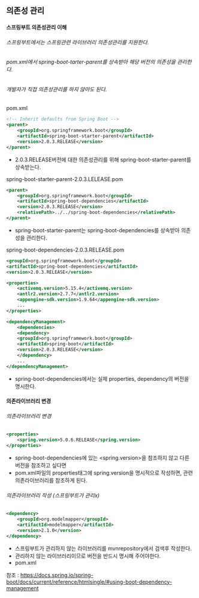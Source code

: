 ## 의존성 관리





#### 스프링부트 의존성관리 이해



###### 스프링부트에서는 스프링관련 라이브러리 의존성관리를 지원한다.

###### pom.xml에서 spring-boot-tarter-parent를 상속받아 해당 버전의 의존성을 관리한다.

###### 개발자가 직접 의존성관리를 하지 않아도 된다. 



pom.xml

~~~xml
<!-- Inherit defaults from Spring Boot -->
<parent>
    <groupId>org.springframework.boot</groupId>
    <artifactId>spring-boot-starter-parent</artifactId>
    <version>2.0.3.RELEASE</version>
</parent>
~~~

- 2.0.3.RELEASE버전에 대한 의존성관리를 위해 spring-boot-starter-parent를 상속받는다.





spring-boot-starter-parent-2.0.3.LELEASE.pom

~~~xml
<parent>
    <groupId>org.springframework.boot</groupId>
    <artifactId>spring-boot-dependencies</artifactId>
    <version>2.0.3.RELEASE</version>
    <relativePath>../../spring-boot-dependencies</relativePath>
</parent>
~~~

- spring-boot-starter-parent는 spring-boot-dependencies를 상속받아 의존성을 관리한다.





spring-boot-dependencies-2.0.3.RELEASE.pom

~~~xml
<groupId>org.springframework.boot</groupId>
<artifactId>spring-boot-dependencies</artifactId>
<version>2.0.3.RELEASE</version>
~~~

~~~xml
<properties>
    <activemq.version>5.15.4</activemq.version>
    <antlr2.version>2.7.7</antlr2.version>
    <appengine-sdk.version>1.9.64</appengine-sdk.version>
    ...
</properties>
~~~

~~~xml
<dependencyManagement>
    <dependencies>
    <dependency>
    <groupId>org.springframework.boot</groupId>
    <artifactId>spring-boot</artifactId>
    <version>2.0.3.RELEASE</version>
    </dependency>
    ...
</dependencyManagement>
~~~

- spring-boot-dependencies에서는 실제 properties, dependency의 버전을 명시한다.







#### 의존라이브러리 변경



###### 의존라이브러리 변경

~~~xml
<properties>
    <spring.version>5.0.6.RELEASE</spring.version>
</properties>
~~~

- spring-boot-dependencies에 있는 <spring.version>을 참조하지 않고 다른 버전을 참조하고 싶다면
- pom.xml파일의 properties태그에 spring.version을 명시적으로 작성하면, 관련 의존라이브러리를 참조하게 된다.







###### 의존라이브러리 작성 (스프링부트가 관리x)

~~~xml
<dependency>
    <groupId>org.modelmapper</groupId>
    <artifactId>modelmapper</artifactId>
    <version>2.1.0</version>
</dependency>
~~~

- 스프링부트가 관리하지 않는 라이브러리를 mvnrepository에서 검색후 작성한다.
- 관리하지 않는 라이브러리이므로 버전을 반드시 명시해 주어야한다.
- pom.xml







참조 : https://docs.spring.io/spring-boot/docs/current/reference/htmlsingle/#using-boot-dependency-management












